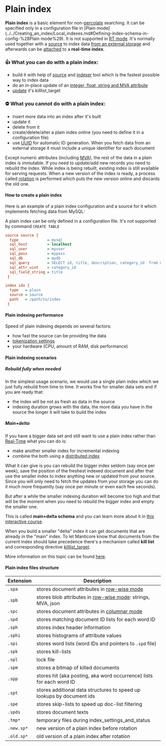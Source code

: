 <!-- example plain -->
# Plain index

**Plain index** is a basic element for non-[percolate](../../Creating_an_index/Local_indexes/Percolate_index.md) searching. It can be specified only in a configuration file in [Plain mode](../../Creating_an_index/Local_indexes.md#Defining-index-schema-in-config-%28Plain mode%29). It is not supported in [RT mode](../../Creating_an_index/Local_indexes.md#Online-schema-management-%28RT-mode%29). It's normally used together with a [source](../../Creating_an_index/Local_indexes/Plain_and_real-time_index_settings.md#source) to index data [from an external storage](../../Adding_data_from_external_storages/Plain_indexes_creation.md) and afterwards can be [attached](../../Adding_data_from_external_storages/Adding_data_from_indexes/Attaching_a_plain_index_to_RT_index.md) to a **real-time index**.

### 👍 What you can do with a plain index:
  * build it with help of [source](../../Creating_an_index/Local_indexes/Plain_and_real-time_index_settings.md#source) and [indexer](../../Adding_data_from_external_storages/Plain_indexes_creation.md#Indexer-tool) tool which is the fastest possible way to index data
  * do an in-place update of an [integer, float, string and MVA attribute](../../Creating_an_index/Data_types.md)
  * [update](../../Quick_start_guide.md#Update) it's killlist_target

### ⛔ What you cannot do with a plain index:
  * insert more data into an index after it's built
  * update it
  * delete from it
  * create/delete/alter a plain index online (you need to define it in a configuration file)
  * use [UUID](../../Adding_documents_to_an_index/Adding_documents_to_a_real-time_index.md#Auto-ID) for automatic ID generation. When you fetch data from an external storage it must include a unique identifier for each document

Except numeric attributes (including [MVA](../../Creating_an_index/Data_types.md#Multi-value-integer-%28MVA%29)), the rest of the data in a plain index is immutable. If you need to update/add new records you need to rebuild the index. While index is being rebuilt, existing index is still available for serving requests. When a new version of the index is ready, a process called [rotation](../../Adding_data_from_external_storages/Rotating_an_index.md) is performed which puts the new version online and discards the old one.

<!-- intro -->
#### How to create a plain index
Here is an example of a plain index configuration and a source for it which implements fetching data from MySQL:
<!-- request Plain index example -->
A plain index can be only defined in a configuration file. It's not supported by command `CREATE TABLE`

```ini
source source {
  type             = mysql
  sql_host         = localhost
  sql_user         = myuser
  sql_pass         = mypass
  sql_db           = mydb
  sql_query        = SELECT id, title, description, category_id  from mytable
  sql_attr_uint    = category_id
  sql_field_string = title
 }

index idx {
  type   = plain
  source = source
  path   = /path/to/index
 }
```
<!-- end -->

#### Plain indexing performance
Speed of plain indexing depends on several factors:
* how fast the source can be providing the data
* [tokenization settings](../../Creating_an_index/NLP_and_tokenization/Data_tokenization.md)
* your hardware (CPU, amount of RAM, disk performance)

#### Plain indexing scenarios
##### Rebuild fully when needed
In the simplest usage scenario, we would use a single plain index
which we just fully rebuild from time to time. It works fine for smaller data sets and if you are ready that:
* the index will be not as fresh as data in the source
* indexing duration grows with the data, the more data you have in the source the longer it will take to build the index

##### Main+delta
If you have a bigger data set and still want to use a plain index rather than [Real-Time](../../Creating_an_index/Local_indexes/Real-time_index.md) what you can do is:
* make another smaller index for incremental indexing
* combine the both using a [distributed index](../../Creating_an_index/Creating_a_distributed_index/Creating_a_local_distributed_index.md)

What it can give is you can rebuild the bigger index seldom (say once per week), save the position of the freshest indexed document and after that use the smaller index to index anything new or updated from your source. Since you will only need to fetch the updates from your storage you can do it much more frequently (say once per minute or even each few seconds).

But after a while the smaller indexing duration will become too high and that will be the moment when you need to rebuild the bigger index and empty the smaller one.

This is called **main+delta schema** and you can learn more about it in [this interactive course](https://play.manticoresearch.com/maindelta/).

When you build a smaller "delta" index it can get documents that are already in the "main" index. To let Manticore know that documents from the current index should take precedence there's a mechanism called **kill list** and corresponding directive [killlist_target](../../Creating_an_index/Local_indexes/Plain_and_real-time_index_settings.md#killlist_target).

More information on this topic can be found [here](../../Adding_data_from_external_storages/Main_delta.md).

#### Plain index files structure
| Extension | Description |
| - | - |
|`.spa` | stores document attributes in [row-wise mode](../../Creating_an_index/Data_types#Row-wise-and-columnar-attribute-storages) |
|`.spb` | stores blob attributes in [row-wise mode](../../Creating_an_index/Data_types#Row-wise-and-columnar-attribute-storages): strings, MVA, json |
|`.spc` | stores document attributes in [columnar mode](../../Creating_an_index/Data_types#Row-wise-and-columnar-attribute-storages)  |
|`.spd` | stores matching document ID lists for each word ID |
|`.sph` | stores index header information |
|`.sphi` | stores histograms of attribute values |
|`.spi` | stores word lists (word IDs and pointers to `.spd` file) |
|`.spk` | stores kill-lists |
|`.spl` | lock file |
|`.spm` | stores a bitmap of killed documents |
|`.spp` | stores hit (aka posting, aka word occurrence) lists for each word ID |
|`.spt` | stores additional data structures to speed up lookups by document ids |
|`.spe` | stores skip-lists to speed up doc-list filtering |
|`.spds` | stores document texts |
|`.tmp*` |temporary files during index_settings_and_status |
|`.new.sp*` | new version of a plain index before rotation |
|`.old.sp*` | old version of a plain index after rotation |
